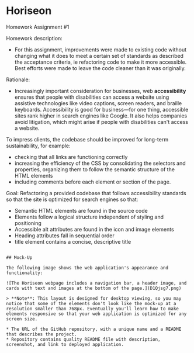 # Horiseon
Homework Assignment #1

Homework description:
* For this assignment, improvements were made to existing code without changing what it does to meet a certain set of standards as described the acceptance criteria, ie refactoring code to make it more accessible. Best efforts were made to leave the code cleaner than it was originally.

Rationale:
* Increasingly important consideration for businesses, web **accessibility** ensures that people with disabilities can access a website using assistive technologies like video captions, screen readers, and braille keyboards. Accessibility is good for business&mdash;for one thing, accessible sites rank higher in search engines like Google. It also helps companies avoid litigation, which might arise if people with disabilities can't access a website.

To impress clients, the codebase should be improved for long-term sustainability, for example:
* checking that all links are functioning correctly
* increasing the efficiency of the CSS by consolidating the selectors and properties, organizing them to follow the semantic structure of the HTML elements
* including comments before each element or section of the page.

Goal:
Refactoring a provided codebase that follows accessibility standards so that the site is optimized for search engines so that:
* Semantic HTML elements are found in the source code
* Elements follow a logical structure independent of styling and positioning
* Accessible alt attributes are found in the icon and image elements
* Heading attributes fall in sequential order
* title element contains a concise, descriptive title
```

## Mock-Up

The following image shows the web application's appearance and functionality:

![The Horiseon webpage includes a navigation bar, a header image, and cards with text and images at the bottom of the page.](D1Qjsg7.png)

> **Note**: This layout is designed for desktop viewing, so you may notice that some of the elements don't look like the mock-up at a resolution smaller than 768px. Eventually you'll learn how to make elements responsive so that your web application is optimized for any screen size.

* The URL of the GitHub repository, with a unique name and a README that describes the project.
* Repository contains quality README file with description, screenshot, and link to deployed application.